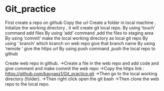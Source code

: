 # Git_practice
First create a repo on github 
Copy the url 
Create a folder in local machine .
Intialize  the working directory , it will create git local repo.
By using ‘touch’ command add files
By using ‘add’ command ,add the files to staging area 
By using ‘commit’ make the local working directory as local git repo
By using ’ branch’ which branch on web repo give that branch name 
By using ‘remote ‘ give the https url 
By using push command ,push the local repo to github

Create web repo in github.
->Create a file in the web repo and add code and give comment and make commit the web repo
->Copy the https link : https://github.com/kavyass1/Git_practice.git
->Then go to the local working directory (folder).
->Then right click open the git bash
->Then clone the web repo to the local repo.
